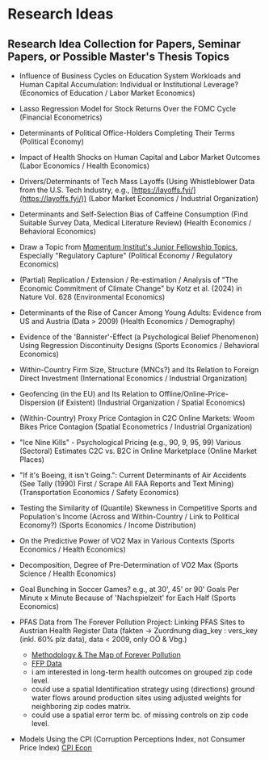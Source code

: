 # Research Ideas

## Research Idea Collection for Papers, Seminar Papers, or Possible Master's Thesis Topics

- Influence of Business Cycles on Education System Workloads and Human Capital Accumulation: Individual or Institutional Leverage? (Economics of Education / Labor Market Economics)

- Lasso Regression Model for Stock Returns Over the FOMC Cycle (Financial Econometrics)

- Determinants of Political Office-Holders Completing Their Terms (Political Economy)

- Impact of Health Shocks on Human Capital and Labor Market Outcomes (Labor Economics / Health Economics)

- Drivers/Determinants of Tech Mass Layoffs (Using Whistleblower Data from the U.S. Tech Industry, e.g., [https://layoffs.fyi/](https://layoffs.fyi/)) (Labor Market Economics / Industrial Organization)

- Determinants and Self-Selection Bias of Caffeine Consumption (Find Suitable Survey Data, Medical Literature Review) (Health Economics / Behavioral Economics)

- Draw a Topic from [Momentum Institut's Junior Fellowship Topics](https://www.momentum-institut.at/junior-fellowship-themen), Especially "Regulatory Capture" (Political Economy / Regulatory Economics)

- (Partial) Replication / Extension / Re-estimation / Analysis of "The Economic Commitment of Climate Change" by Kotz et al. (2024) in Nature Vol. 628 (Environmental Economics)

- Determinants of the Rise of Cancer Among Young Adults: Evidence from US and Austria (Data > 2009) (Health Economics / Demography)

- Evidence of the 'Bannister'-Effect (a Psychological Belief Phenomenon) Using Regression Discontinuity Designs (Sports Economics / Behavioral Economics)

- Within-Country Firm Size, Structure (MNCs?) and Its Relation to Foreign Direct Investment (International Economics / Industrial Organization)

- Geofencing (in the EU) and Its Relation to Offline/Online-Price-Dispersion (if Existent) (Industrial Organization / Spatial Economics)

- (Within-Country) Proxy Price Contagion in C2C Online Markets: Woom Bikes Price Contagion (Spatial Econometrics / Industrial Organization)

- "Ice Nine Kills" - Psychological Pricing (e.g., 90, 9, 95, 99) Various (Sectoral) Estimates C2C vs. B2C in Online Marketplace (Online Market Places)

- "If it's Boeing, it isn't Going.": Current Determinants of Air Accidents (See Tally (1990) First / Scrape All FAA Reports and Text Mining) (Transportation Economics / Safety Economics)

- Testing the Similarity of (Quantile) Skewness in Competitive Sports and Population's Income (Across and Within-Country / Link to Political Economy?) (Sports Economics / Income Distribution)

- On the Predictive Power of VO2 Max in Various Contexts (Sports Economics / Health Economics)

- Decomposition, Degree of Pre-Determination of VO2 Max (Sports Science / Health Economics)

- Goal Bunching in Soccer Games? e.g., at 30', 45' or 90' Goals Per Minute x Minute Because of 'Nachspielzeit' for Each Half (Sports Economics)

- PFAS Data from The Forever Pollution Project: Linking PFAS Sites to Austrian Health Register Data (fakten -> Zuordnung diag_key : vers_key (inkl. 60% plz data), data < 2009, only OÖ & Vbg.)
  - [Methodology & The Map of Forever Pollution](https://assets-decodeurs.lemonde.fr/decodeurs/medias/foreverpollution/Methodology___The_Map_of_Forever_Pollution_2023.02.23.pdf)
  - [FFP Data](https://lucmartinon.gitlab.io/ffp-data/)
  - i am interested in long-term health outcomes on grouped zip code level.
  - could use a spatial Identification strategy using (directions) ground water flows around production sites using adjusted weights for neighboring zip codes matrix.
  - could use a spatial error term bc. of missing controls on zip code level.

- Models Using the CPI (Corruption Perceptions Index, not Consumer Price Index) [CPI Econ](https://tinyurl.com/cpiecon)
